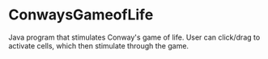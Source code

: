 # ConwaysGameofLife
Java program that stimulates Conway's game of life. User can click/drag to activate cells, which then stimulate through the game.
